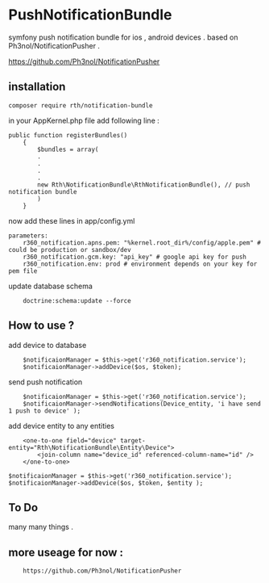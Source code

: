 # PushNotificationBundle
symfony push notification bundle for ios , android devices . based on Ph3nol/NotificationPusher .

https://github.com/Ph3nol/NotificationPusher

## installation

	composer require rth/notification-bundle

in your AppKernel.php file add following line :

	public function registerBundles()
		{
			$bundles = array(
			.
			.
			.
			.
			new Rth\NotificationBundle\RthNotificationBundle(), // push notification bundle
			)
		}

now add these lines in app/config.yml

	parameters:    
		r360_notification.apns.pem: "%kernel.root_dir%/config/apple.pem" # could be production or sandbox/dev 
		r360_notification.gcm.key: "api_key" # google api key for push 
		r360_notification.env: prod # environment depends on your key for pem file 
		
		
update database schema 

		doctrine:schema:update --force
		
		
## How to use ?

add device to database

		$notificaionManager = $this->get('r360_notification.service');
        $notificaionManager->addDevice($os, $token);
		
send push notification		

		$notificaionManager = $this->get('r360_notification.service');
        $notificaionManager->sendNotifications(Device_entity, 'i have send 1 push to device' );
		
		
add device entity to any entities 

		<one-to-one field="device" target-entity="Rth\NotificationBundle\Entity\Device">
            <join-column name="device_id" referenced-column-name="id" />     
        </one-to-one>     	

	$notificaionManager = $this->get('r360_notification.service');
    $notificaionManager->addDevice($os, $token, $entity );	

## To Do 

many many things .

## more useage for now :
		https://github.com/Ph3nol/NotificationPusher